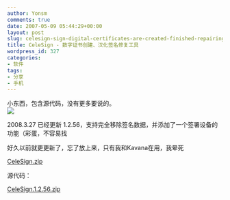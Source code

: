 ```yaml
---
author: Yonsm
comments: true
date: 2007-05-09 05:44:29+00:00
layout: post
slug: celesign-sign-digital-certificates-are-created-finished-repairing-tool
title: CeleSign - 数字证书创建、汉化签名修复工具
wordpress_id: 327
categories:
- 软件
tags:
- 分享
- 手机
---
```


小东西，包含源代码，没有更多要说的。  
[![](attachment/CeleSign.gif)](attachment/CeleSign.gif)   
  
2008.3.27 已经更新 1.2.56，支持完全移除签名数据，并添加了一个签署设备的功能（彩蛋，不容易找  
  
好久以前就更更新了，忘了放上来，只有我和Kavana在用，我晕死  
  
[CeleSign.zip](HTTP://WWW.Yonsm.NET/wp-content/bo/attachment/1206597606_72079e82.zip)  
  
  
源代码：  
  
[CeleSign.1.2.56.zip](HTTP://WWW.Yonsm.NET/wp-content/bo/attachment/1221149097_2931ddcf.zip)  
  


